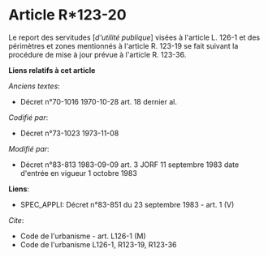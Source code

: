 # Article R*123-20

Le report des servitudes [*d'utilité publique*] visées à l'article L. 126-1 et des périmètres et zones mentionnés à l'article
R. 123-19 se fait suivant la procédure de mise à jour prévue à l'article R. 123-36.

**Liens relatifs à cet article**

_Anciens textes_:

  - Décret n°70-1016 1970-10-28 art. 18 dernier al.

_Codifié par_:

  - Décret n°73-1023 1973-11-08

_Modifié par_:

  - Décret n°83-813 1983-09-09 art. 3 JORF 11 septembre 1983 date d'entrée en vigueur 1 octobre 1983

**Liens**:

  - SPEC_APPLI: Décret n°83-851 du 23 septembre 1983 - art. 1 (V)

_Cite_:

  - Code de l'urbanisme - art. L126-1 (M)
  - Code de l'urbanisme L126-1, R123-19, R123-36
